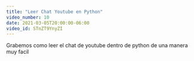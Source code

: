 ```yaml
---
title: "Leer Chat Youtube en Python"
video_number: 10
date: 2021-03-05T20:00:00-06:00
video_id: STnZT9YnyZI
---
```


Grabemos como leer el chat de youtube dentro de python de una manera muy facil
